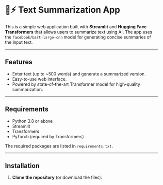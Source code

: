 # 📝⚡ Text Summarization App

This is a simple web application built with **Streamlit** and **Hugging Face Transformers** that allows users to summarize text using AI. The app uses the `facebook/bart-large-cnn` model for generating concise summaries of the input text.

---

## Features

- Enter text (up to ~500 words) and generate a summarized version.
- Easy-to-use web interface.
- Powered by state-of-the-art Transformer model for high-quality summarization.

---

## Requirements

- Python 3.8 or above
- Streamlit
- Transformers
- PyTorch (required by Transformers)

The required packages are listed in `requirements.txt`.

---

## Installation

1. **Clone the repository** (or download the files):


